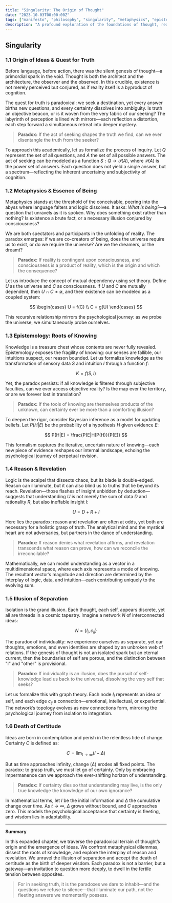 ```yaml
---
title: "Singularity: The Origin of Thought"
date: "2023-10-03T00:00:00Z"
tags: ["manifesto", "philosophy", "singularity", "metaphysics", "epistemology"]
description: "A profound exploration of the foundations of thought, reality, and knowledge—delving into paradoxes, metaphysical dilemmas, and the epistemological labyrinths that shape existence."
---
```


## Singularity

### 1.1 Origin of Ideas & Quest for Truth

Before language, before action, there was the silent genesis of thought—a primordial spark in the void. Thought is both the architect and the architecture, the observer and the observed. In this crucible, existence is not merely perceived but conjured, as if reality itself is a byproduct of cognition.

The quest for truth is paradoxical: we seek a destination, yet every answer births new questions, and every certainty dissolves into ambiguity. Is truth an objective beacon, or is it woven from the very fabric of our seeking? The labyrinth of perception is lined with mirrors—each reflection a distortion, each step forward a simultaneous retreat into deeper mystery.

> **Paradox:** If the act of seeking shapes the truth we find, can we ever disentangle the truth from the seeker?

To approach this academically, let us formalize the process of inquiry. Let $Q$ represent the set of all questions, and $A$ the set of all possible answers. The act of seeking can be modeled as a function $S: Q \to \mathcal{P}(A)$, where $\mathcal{P}(A)$ is the power set of answers. Each question does not yield a single answer, but a spectrum—reflecting the inherent uncertainty and subjectivity of cognition.

### 1.2 Metaphysics & Essence of Being

Metaphysics stands at the threshold of the conceivable, peering into the abyss where language falters and logic dissolves. It asks: *What is being?*—a question that unravels as it is spoken. Why does something exist rather than nothing? Is existence a brute fact, or a necessary illusion conjured by consciousness?

We are both spectators and participants in the unfolding of reality. The paradox emerges: if we are co-creators of being, does the universe require us to exist, or do we require the universe? Are we the dreamers, or the dreamt?

> **Paradox:** If reality is contingent upon consciousness, and consciousness is a product of reality, which is the origin and which the consequence?

Let us introduce the concept of mutual dependency using set theory. Define $U$ as the universe and $C$ as consciousness. If $U$ and $C$ are mutually dependent, then $U \cap C \neq \emptyset$, and their existence can be modeled as a coupled system:

$$
\begin{cases}
U = f(C) \\
C = g(U)
\end{cases}
$$

This recursive relationship mirrors the psychological journey: as we probe the universe, we simultaneously probe ourselves.

### 1.3 Epistemology: Roots of Knowing

Knowledge is a treasure chest whose contents are never fully revealed. Epistemology exposes the fragility of knowing: our senses are fallible, our intuitions suspect, our reason bounded. Let us formalize knowledge as the transformation of sensory data $S$ and intuition $I$ through a function $f$:

$$
K = f(S, I)
$$

Yet, the paradox persists: if all knowledge is filtered through subjective faculties, can we ever access objective reality? Is the map ever the territory, or are we forever lost in translation?

> **Paradox:** If the tools of knowing are themselves products of the unknown, can certainty ever be more than a comforting illusion?

To deepen the rigor, consider Bayesian inference as a model for updating beliefs. Let $P(H|E)$ be the probability of a hypothesis $H$ given evidence $E$:

$$
P(H|E) = \frac{P(E|H)P(H)}{P(E)}
$$

This formalism captures the iterative, uncertain nature of knowing—each new piece of evidence reshapes our internal landscape, echoing the psychological journey of perpetual revision.

### 1.4 Reason & Revelation

Logic is the scalpel that dissects chaos, but its blade is double-edged. Reason can illuminate, but it can also blind us to truths that lie beyond its reach. Revelation—those flashes of insight unbidden by deduction—suggests that understanding $U$ is not merely the sum of data $D$ and rationality $R$, but also ineffable insight $I$:

$$
U = D + R + I
$$

Here lies the paradox: reason and revelation are often at odds, yet both are necessary for a holistic grasp of truth. The analytical mind and the mystical heart are not adversaries, but partners in the dance of understanding.

> **Paradox:** If reason denies what revelation affirms, and revelation transcends what reason can prove, how can we reconcile the irreconcilable?

Mathematically, we can model understanding as a vector in a multidimensional space, where each axis represents a mode of knowing. The resultant vector’s magnitude and direction are determined by the interplay of logic, data, and intuition—each contributing uniquely to the evolving sum.

### 1.5 Illusion of Separation

Isolation is the grand illusion. Each thought, each self, appears discrete, yet all are threads in a cosmic tapestry. Imagine a network $N$ of interconnected ideas:

$$
N = \{I_i, c_{ij}\}
$$

The paradox of individuality: we experience ourselves as separate, yet our thoughts, emotions, and even identities are shaped by an unbroken web of relations. If the genesis of thought is not an isolated spark but an eternal current, then the boundaries of self are porous, and the distinction between "I" and "other" is provisional.

> **Paradox:** If individuality is an illusion, does the pursuit of self-knowledge lead us back to the universal, dissolving the very self that seeks?

Let us formalize this with graph theory. Each node $I_i$ represents an idea or self, and each edge $c_{ij}$ a connection—emotional, intellectual, or experiential. The network’s topology evolves as new connections form, mirroring the psychological journey from isolation to integration.

### 1.6 Death of Certitude

Ideas are born in contemplation and perish in the relentless tide of change. Certainty $C$ is defined as:

$$
C = \lim_{t \to \infty} (I - \Delta)
$$

But as time approaches infinity, change ($\Delta$) erodes all fixed points. The paradox: to grasp truth, we must let go of certainty. Only by embracing impermanence can we approach the ever-shifting horizon of understanding.

> **Paradox:** If certainty dies so that understanding may live, is the only true knowledge the knowledge of our own ignorance?

In mathematical terms, let $I$ be the initial information and $\Delta$ the cumulative change over time. As $t \to \infty$, $\Delta$ grows without bound, and $C$ approaches zero. This models the psychological acceptance that certainty is fleeting, and wisdom lies in adaptability.

---

**Summary**

In this expanded chapter, we traverse the paradoxical terrain of thought’s origin and the emergence of ideas. We confront metaphysical dilemmas, dissect the roots of knowledge, and explore the interplay of reason and revelation. We unravel the illusion of separation and accept the death of certitude as the birth of deeper wisdom. Each paradox is not a barrier, but a gateway—an invitation to question more deeply, to dwell in the fertile tension between opposites.

> For in seeking truth, it is the paradoxes we dare to inhabit—and the questions we refuse to silence—that illuminate our path, not the fleeting answers we momentarily possess.

